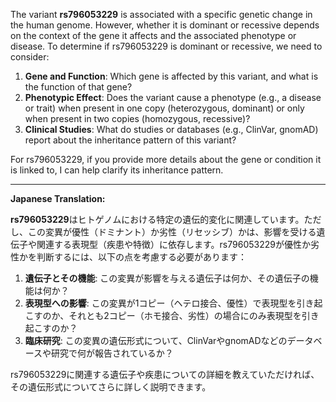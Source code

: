 The variant **rs796053229** is associated with a specific genetic change in the human genome. However, whether it is dominant or recessive depends on the context of the gene it affects and the associated phenotype or disease. To determine if rs796053229 is dominant or recessive, we need to consider:

1. **Gene and Function**: Which gene is affected by this variant, and what is the function of that gene?
2. **Phenotypic Effect**: Does the variant cause a phenotype (e.g., a disease or trait) when present in one copy (heterozygous, dominant) or only when present in two copies (homozygous, recessive)?
3. **Clinical Studies**: What do studies or databases (e.g., ClinVar, gnomAD) report about the inheritance pattern of this variant?

For rs796053229, if you provide more details about the gene or condition it is linked to, I can help clarify its inheritance pattern.

---

**Japanese Translation:**

**rs796053229**はヒトゲノムにおける特定の遺伝的変化に関連しています。ただし、この変異が優性（ドミナント）か劣性（リセッシブ）かは、影響を受ける遺伝子や関連する表現型（疾患や特徴）に依存します。rs796053229が優性か劣性かを判断するには、以下の点を考慮する必要があります：

1. **遺伝子とその機能**: この変異が影響を与える遺伝子は何か、その遺伝子の機能は何か？
2. **表現型への影響**: この変異が1コピー（ヘテロ接合、優性）で表現型を引き起こすのか、それとも2コピー（ホモ接合、劣性）の場合にのみ表現型を引き起こすのか？
3. **臨床研究**: この変異の遺伝形式について、ClinVarやgnomADなどのデータベースや研究で何が報告されているか？

rs796053229に関連する遺伝子や疾患についての詳細を教えていただければ、その遺伝形式についてさらに詳しく説明できます。